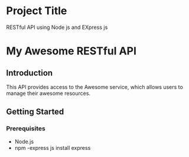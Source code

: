 
# Project Title

RESTful API using Node js and EXpress js

# My Awesome RESTful API

## Introduction
This API provides access to the Awesome service, which allows users to manage their awesome resources.

## Getting Started

### Prerequisites
- Node.js
- npm
-express js
install express 
